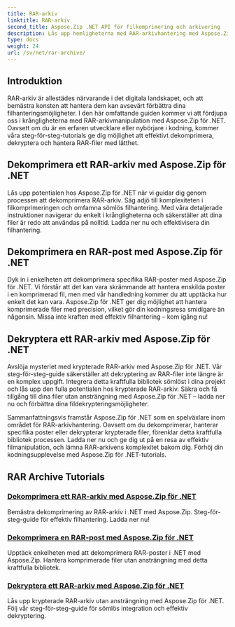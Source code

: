 ```yaml
---
title: RAR-arkiv
linktitle: RAR-arkiv
second_title: Aspose.Zip .NET API för filkomprimering och arkivering
description: Lås upp hemligheterna med RAR-arkivhantering med Aspose.Zip för .NET! Dekomprimera, dekryptera och hantera komprimerade filer utan ansträngning. Ladda ner nu för effektiv filhantering.
type: docs
weight: 24
url: /sv/net/rar-archive/
---
```


## Introduktion

RAR-arkiv är allestädes närvarande i det digitala landskapet, och att bemästra konsten att hantera dem kan avsevärt förbättra dina filhanteringsmöjligheter. I den här omfattande guiden kommer vi att fördjupa oss i krångligheterna med RAR-arkivmanipulation med Aspose.Zip för .NET. Oavsett om du är en erfaren utvecklare eller nybörjare i kodning, kommer våra steg-för-steg-tutorials ge dig möjlighet att effektivt dekomprimera, dekryptera och hantera RAR-filer med lätthet.

## Dekomprimera ett RAR-arkiv med Aspose.Zip för .NET
Lås upp potentialen hos Aspose.Zip för .NET när vi guidar dig genom processen att dekomprimera RAR-arkiv. Säg adjö till komplexiteten i filkomprimeringen och omfamna sömlös filhantering. Med våra detaljerade instruktioner navigerar du enkelt i krångligheterna och säkerställer att dina filer är redo att användas på nolltid. Ladda ner nu och effektivisera din filhantering.

## Dekomprimera en RAR-post med Aspose.Zip för .NET
Dyk in i enkelheten att dekomprimera specifika RAR-poster med Aspose.Zip för .NET. Vi förstår att det kan vara skrämmande att hantera enskilda poster i en komprimerad fil, men med vår handledning kommer du att upptäcka hur enkelt det kan vara. Aspose.Zip för .NET ger dig möjlighet att hantera komprimerade filer med precision, vilket gör din kodningsresa smidigare än någonsin. Missa inte kraften med effektiv filhantering – kom igång nu!

## Dekryptera ett RAR-arkiv med Aspose.Zip för .NET
Avslöja mysteriet med krypterade RAR-arkiv med Aspose.Zip för .NET. Vår steg-för-steg-guide säkerställer att dekryptering av RAR-filer inte längre är en komplex uppgift. Integrera detta kraftfulla bibliotek sömlöst i dina projekt och lås upp den fulla potentialen hos krypterade RAR-arkiv. Säkra och få tillgång till dina filer utan ansträngning med Aspose.Zip för .NET – ladda ner nu och förbättra dina fildekrypteringsmöjligheter.

Sammanfattningsvis framstår Aspose.Zip för .NET som en spelväxlare inom området för RAR-arkivhantering. Oavsett om du dekomprimerar, hanterar specifika poster eller dekrypterar krypterade filer, förenklar detta kraftfulla bibliotek processen. Ladda ner nu och ge dig ut på en resa av effektiv filmanipulation, och lämna RAR-arkivens komplexitet bakom dig. Förhöj din kodningsupplevelse med Aspose.Zip för .NET-tutorials.
## RAR Archive Tutorials
### [Dekomprimera ett RAR-arkiv med Aspose.Zip för .NET](./decompress-rar-archive/)
Bemästra dekomprimering av RAR-arkiv i .NET med Aspose.Zip. Steg-för-steg-guide för effektiv filhantering. Ladda ner nu!
### [Dekomprimera en RAR-post med Aspose.Zip för .NET](./decompress-rar-entry/)
Upptäck enkelheten med att dekomprimera RAR-poster i .NET med Aspose.Zip. Hantera komprimerade filer utan ansträngning med detta kraftfulla bibliotek.
### [Dekryptera ett RAR-arkiv med Aspose.Zip för .NET](./decrypt-rar-archive/)
Lås upp krypterade RAR-arkiv utan ansträngning med Aspose.Zip för .NET. Följ vår steg-för-steg-guide för sömlös integration och effektiv dekryptering.